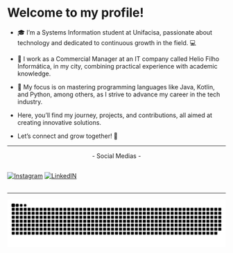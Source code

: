 #                                                     Welcome to my profile!


- 🎓 I’m a Systems Information student at Unifacisa, passionate about technology and dedicated to continuous growth in the field. 💻
- 💼 I work as a Commercial Manager at an IT company called Helio Filho Informática, in my city, combining practical experience with academic knowledge.

- 🚀 My focus is on mastering programming languages like Java, Kotlin, and Python, among others, as I strive to advance my career in the tech industry.

- Here, you’ll find my journey, projects, and contributions, all aimed at creating innovative solutions.
- Let’s connect and grow together! 🤝

___

<p align="center">- Social Medias -</p>

## 
[![Instagram](https://img.shields.io/badge/Instagram-E4405F?style=for-the-badge&logo=instagram&logoColor=white)](https://www.instagram.com/alexandrearraes1)
[![LinkedIN](https://img.shields.io/badge/LinkedIn-0077B5?style=for-the-badge&logo=linkedin&logoColor=white)](www.linkedin.com/in/alexandrearraes5780)
<br><br>

___

<picture align="center">
  <source media="(prefers-color-scheme: dark)" srcset="https://raw.githubusercontent.com/alxndrarraes//alxndrarraes//output/github-contribution-grid-snake-dark.svg">
  <source media="(prefers-color-scheme: light)" srcset="https://raw.githubusercontent.com/alxndrarraes//alxndrarraes//output/github-contribution-grid-snake-dark.svg">
  <img align="center" alt="github contribution grid snake animation" src="https://raw.githubusercontent.com/alxndrarraes//alxndrarraes//output/github-contribution-grid-snake.svg">
</picture>
